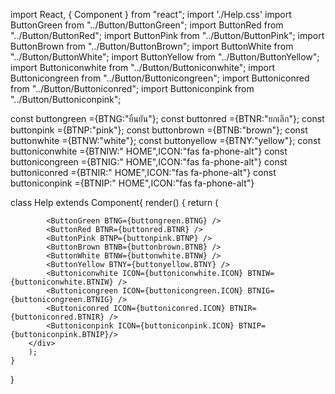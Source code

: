 <!-- ตัวอย่างการเรียก -->
import React, { Component } from "react"; 
import './Help.css' 
import ButtonGreen from "../Button/ButtonGreen"; 
import ButtonRed from "../Button/ButtonRed"; 
import ButtonPink from "../Button/ButtonPink"; 
import ButtonBrown from "../Button/ButtonBrown"; 
import ButtonWhite from "../Button/ButtonWhite"; 
import ButtonYellow from "../Button/ButtonYellow";
import Buttoniconwhite from "../Button/Buttoniconwhite"; 
import Buttonicongreen from "../Button/Buttonicongreen"; 
import Buttoniconred from "../Button/Buttoniconred"; 
import Buttoniconpink from "../Button/Buttoniconpink";

<!-- const ชื่อตัวฟังก์ชันแปร ={ชื่อตัวแปร:"textที่ต้องการใส่"}
const ชื่อตัวฟังก์ชันแปร ={ชื่อตัวแปร:"textที่ต้องการใส่",ICON:"ชื่อiconจากเว็บ"} -->
const buttongreen ={BTNG:"ยืนยัน"}; 
const buttonred ={BTNR:"ยกเลิก"}; 
const buttonpink ={BTNP:"pink"}; 
const buttonbrown ={BTNB:"brown"}; 
const buttonwhite ={BTNW:"white"}; 
const buttonyellow ={BTNY:"yellow"}; 
const buttoniconwhite ={BTNIW:" HOME",ICON:"fas fa-phone-alt"} 
const buttonicongreen ={BTNIG:" HOME",ICON:"fas fa-phone-alt"} 
const buttoniconred ={BTNIR:" HOME",ICON:"fas fa-phone-alt"} 
const buttoniconpink ={BTNIP:" HOME",ICON:"fas fa-phone-alt"} 

class Help extends Component{ 
    render() { 
        return (
<!-- 
<ชื่อไฟล์ ชื่อตัวแปร={ชื่อตัวฟังก์ชันแปร.ชื่อตัวแปร} />
<ชื่อไฟล์ ชื่อตัวแปร={ชื่อตัวฟังก์ชันแปร.ชื่อตัวแปร} ชื่อตัวแปร={ชื่อตัวฟังก์ชันแปร.ชื่อตัวแปร} /> -->

            <ButtonGreen BTNG={buttongreen.BTNG} />
            <ButtonRed BTNR={buttonred.BTNR} />
            <ButtonPink BTNP={buttonpink.BTNP} />
            <ButtonBrown BTNB={buttonbrown.BTNB} />
            <ButtonWhite BTNW={buttonwhite.BTNW} />
            <ButtonYellow BTNY={buttonyellow.BTNY} />
            <Buttoniconwhite ICON={buttoniconwhite.ICON} BTNIW={buttoniconwhite.BTNIW} />
            <Buttonicongreen ICON={buttonicongreen.ICON} BTNIG={buttonicongreen.BTNIG} />
            <Buttoniconred ICON={buttoniconred.ICON} BTNIR={buttoniconred.BTNIR} />
            <Buttoniconpink ICON={buttoniconpink.ICON} BTNIP={buttoniconpink.BTNIP}/>
        </div>
        );
    } 
}
<!-- "ใช้ตอนLinkButton"
กดแล้วต้องมีข้อมูลครบ
<button type="submit" class="btn btn-dark" >ถัดไป</button>
กดแล้วเปลี่ยนหน้า
 <button onClick={()=>setPage(2)} type="button" class="btn btn-dark">ถัดไป SKIP </button> 
 เพิ่มตัวแปล TYPE ใน Buttonสีที่จะใช้(ตรงBTN..)
 EXส่วน js button
     <div><Button type={TYPE} className="BCG" variant="white">{BTNG}</Button></div> 
 EXส่วนconst 
    const buttongreen ={BTNG:"ยืนยัน",TYPE:"submit"}; -->
